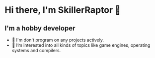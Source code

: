 ﻿# Hi there, I'm SkillerRaptor 👋

## I'm a hobby developer

- 🔭 I'm don't program on any projects actively.  
- 🌱 I’m interested into all kinds of topics like game engines, operating systems and compilers.
